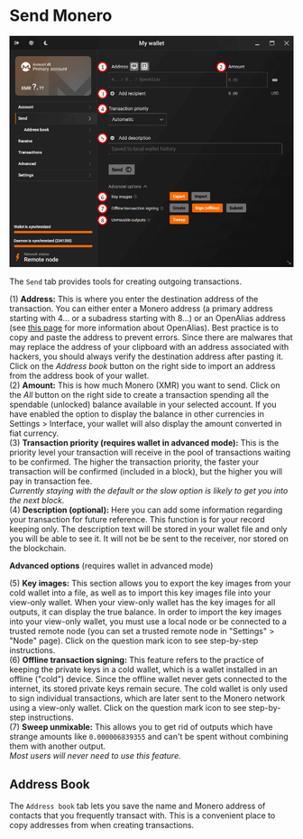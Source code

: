 # Send Monero
![send](media/black_send.png)

The `Send` tab provides tools for creating outgoing transactions.

(1) **Address:** This is where you enter the destination address of the transaction. You can either enter a Monero address (a primary address starting with 4... or a subadress starting with 8...) or an OpenAlias address (see [this page](https://www.getmonero.org/resources/moneropedia/openalias.html) for more information about OpenAlias). Best practice is to copy and paste the address to prevent errors. Since there are malwares that may replace the address of your clipboard with an address associated with hackers, you should always verify the destination address after pasting it. Click on the *Address book* button on the right side to import an address from the address book of your wallet.  
(2) **Amount:** This is how much Monero (XMR) you want to send. Click on the *All* button on the right side to create a transaction spending all the spendable (unlocked) balance available in your selected account. If you have enabled the option to display the balance in other currencies in Settings > Interface, your wallet will also display the amount converted in fiat currency.  
(3) **Transaction priority (requires wallet in advanced mode):** This is the priority level your transaction will receive in the pool of transactions waiting to be confirmed. The higher the transaction priority, the faster your transaction will be confirmed (included in a block), but the higher you will pay in transaction fee.  
*Currently staying with the default or the slow option is likely to get you into the next block.*  
(4) **Description (optional):** Here you can add some information regarding your transaction for future reference. This function is for your record keeping only. The description text will be stored in your wallet file and only you will be able to see it. It will not be be sent to the receiver, nor stored on the blockchain.

**Advanced options** (requires wallet in advanced mode)

(5) **Key images:** This section allows you to export the key images from your cold wallet into a file, as well as to import this key images file into your view-only wallet. When your view-only wallet has the key images for all outputs, it can display the true balance. In order to import the key images into your view-only wallet,  you must use a local node or be connected to a trusted remote node (you can set a trusted remote node in "Settings" > "Node" page). Click on the question mark icon to see step-by-step instructions.  
(6) **Offline transaction signing:** This feature refers to the practice of keeping the private keys in a cold wallet, which is a wallet installed in an offline ("cold") device. Since the offline wallet never gets connected to the internet, its stored private keys remain secure. The cold wallet is only used to sign individual transactions, which are later sent to the Monero network using a view-only wallet. Click on the question mark icon to see step-by-step instructions.  
(7) **Sweep unmixable:** This allows you to get rid of outputs which have strange amounts like `0.000006839355` and can't be spent without combining them with another output.  
*Most users will never need to use this feature.*

## Address Book
The `Address book` tab lets you save the name and Monero address of contacts that you frequently transact with. This is a convenient place to copy addresses from when creating transactions.
